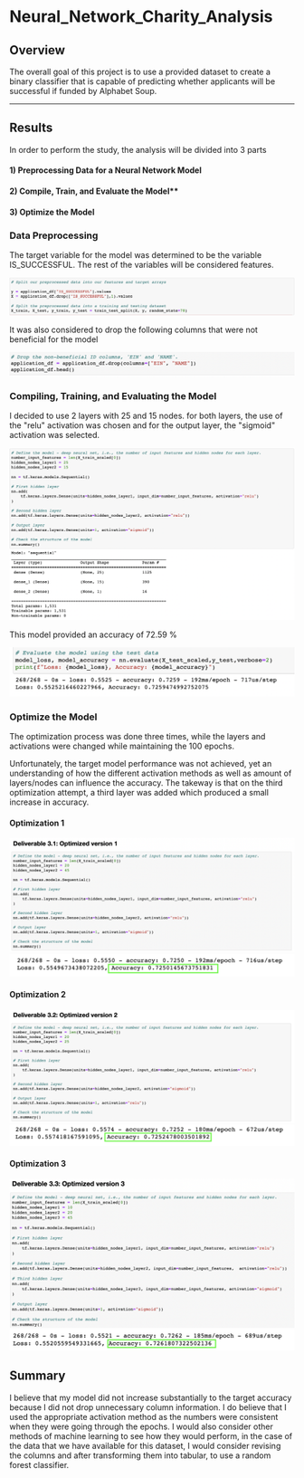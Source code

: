 # Neural_Network_Charity_Analysis

## Overview

The overall goal of this project is to use a provided dataset to create a binary classifier that is capable of predicting whether applicants will be successful if funded by Alphabet Soup.

----
## Results

In order to perform the study, the analysis will be divided into 3 parts 

#### 1) Preprocessing Data for a Neural Network Model
#### 2) Compile, Train, and Evaluate the Model**
#### 3) Optimize the Model

### Data Preprocessing

The target variable for the model was determined to be the variable IS_SUCCESSFUL. The rest of the variables will be considered features.

![Screenshot](https://github.com/chgallegos/Neural_Network_Charity_Analysis/blob/main/Resources/target.png)

It was also considered to drop the following columns that were not beneficial for the model

![Screenshot](https://github.com/chgallegos/Neural_Network_Charity_Analysis/blob/main/Resources/dropped_columns.png)


### Compiling, Training, and Evaluating the Model

I decided to use 2 layers with 25 and 15 nodes. for both layers, the use of the "relu" activation was chosen and for the output layer, the "sigmoid" activation was selected.

![Screenshot](https://github.com/chgallegos/Neural_Network_Charity_Analysis/blob/main/Resources/model.png)

This model provided an accuracy of 72.59 %

![Screenshot](https://github.com/chgallegos/Neural_Network_Charity_Analysis/blob/main/Resources/model_accuracy.png)

### Optimize the Model

The optimization process was done three times, while the layers and activations were changed while maintaining the 100 epochs. 

Unfortunately, the target model performance was not achieved, yet an understanding of how the different activation methods as well as amount of layers/nodes can influence the accuracy. The takeway is that on the third optimization attempt, a third layer was added which produced a small increase in accuracy.

#### Optimization 1
![Screenshot](https://github.com/chgallegos/Neural_Network_Charity_Analysis/blob/main/Resources/optimize1.png)
![Screenshot](https://github.com/chgallegos/Neural_Network_Charity_Analysis/blob/main/Resources/target1.png)

#### Optimization 2
![Screenshot](https://github.com/chgallegos/Neural_Network_Charity_Analysis/blob/main/Resources/optimize2.png)
![Screenshot](https://github.com/chgallegos/Neural_Network_Charity_Analysis/blob/main/Resources/target2.png)

#### Optimization 3
![Screenshot](https://github.com/chgallegos/Neural_Network_Charity_Analysis/blob/main/Resources/optimize3.png)
![Screenshot](https://github.com/chgallegos/Neural_Network_Charity_Analysis/blob/main/Resources/target3.png)

## Summary 

I believe that my model did not increase substantially to the target accuracy because I did not drop unnecessary column information. I do believe that I used the appropriate activation method as the numbers were consistent when they were going through the epochs. I would also consider other methods of machine learning to see how they would perform, in the case of the data that we have available for this dataset, I would consider revising the columns and after transforming them into tabular, to use a random forest classifier. 
